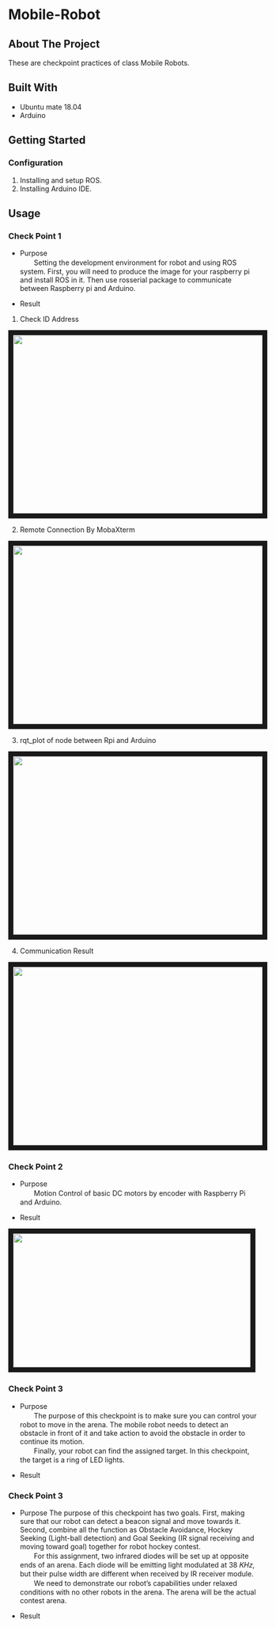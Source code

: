 # Mobile-Robot

## About The Project 
These are checkpoint practices of class Mobile Robots.  

## Built With
* Ubuntu mate 18.04
* Arduino

## Getting Started
### Configuration

1. Installing and setup ROS.
2. Installing Arduino IDE.

## Usage

### Check Point 1

* Purpose  
　　Setting the development environment for robot and using ROS system. First, you will need to produce the image for your raspberry pi and install ROS in it. Then use rosserial package to communicate between Raspberry pi and Arduino.

* Result

1. Check ID Address

<a><img src="https://user-images.githubusercontent.com/98295556/208383705-a7a209de-800a-4493-a942-3d1ad8d291dc.png" 
width="640" height="360" border="10" /></a>

2. Remote Connection By MobaXterm

<a><img src="https://user-images.githubusercontent.com/98295556/208384269-9a4a3088-87eb-42ba-9a5f-2facadeef601.png" 
width="640" height="360" border="10" /></a>

3. rqt_plot of node between Rpi and Arduino

<a><img src="https://user-images.githubusercontent.com/98295556/208384468-406d533e-f587-46f0-bf52-1d1b2f6e70e3.png" 
width="640" height="360" border="10" /></a>

4. Communication Result

<a><img src="https://user-images.githubusercontent.com/98295556/208384582-ad84d8b8-321d-49fd-9d16-13034f623efc.png" 
width="640" height="360" border="10" /></a>

### Check Point 2

* Purpose  
　　Motion Control of basic DC motors by encoder with Raspberry Pi and Arduino.

* Result

<a href="[http://www.youtube.com/watch?feature=player_embedded&v=--dSvMMTLqc]" target="_blank"><img src="http://img.youtube.com/vi/--dSvMMTLqc/0.jpg" 
width="480" height="270" border="10" /></a>

### Check Point 3

* Purpose  
　　The purpose of this checkpoint is to make sure you can control your robot to move in the arena. The mobile robot needs to detect an obstacle in front of it and take action to avoid the obstacle in order to continue its motion.  
　　Finally, your robot can find the assigned target. In this checkpoint, the target is a ring of LED lights.

* Result


### Check Point 3

* Purpose
   The purpose of this checkpoint has two goals. First, making sure that our robot can detect a beacon signal and move towards it. Second, combine all the function as Obstacle Avoidance, Hockey Seeking (Light-ball detection) and Goal Seeking (IR signal receiving and moving toward goal) together for robot hockey contest.  
　　For this assignment, two infrared diodes will be set up at opposite ends of an arena. Each diode will be emitting light modulated at 38 𝐾𝐻𝑧, but their pulse width are different when received by IR receiver module.
　　We need to demonstrate our robot’s capabilities under relaxed conditions with no other robots in the arena. The arena will be the actual contest arena.

* Result
